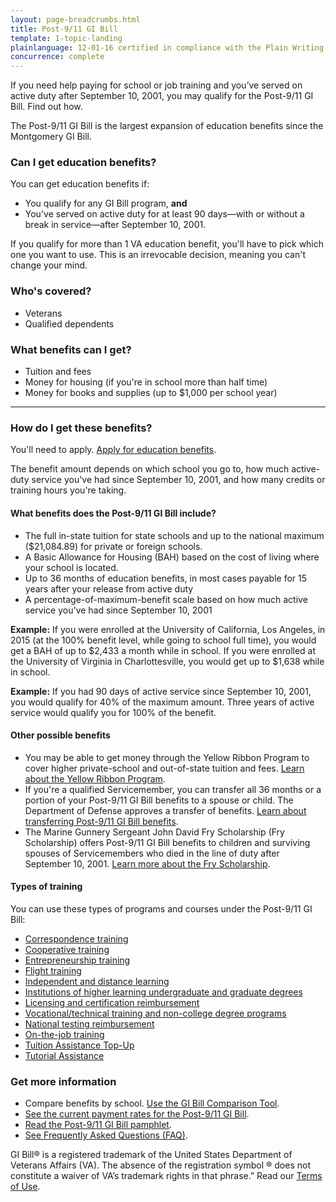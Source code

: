 ```yaml
---
layout: page-breadcrumbs.html
title: Post-9/11 GI Bill
template: 1-topic-landing
plainlanguage: 12-01-16 certified in compliance with the Plain Writing Act
concurrence: complete
---
```



If you need help paying for school or job training and you’ve served on active duty after September 10, 2001, you may qualify for the Post-9/11 GI Bill. Find out how. 

The Post-9/11 GI Bill is the largest expansion of education benefits since the Montgomery GI Bill.

<div class="call-out usa-content" markdown="1">

### Can I get education benefits?

You can get education benefits if: 
- You qualify for any GI Bill program, **and** 
- You've served on active duty for at least 90 days—with or without a break in service—after September 10, 2001.

If you qualify for more than 1 VA education benefit, you'll have to pick which one you want to use. This is an irrevocable decision, meaning you can't change your mind. 

### Who's covered?

- Veterans
- Qualified dependents

</div>

### What benefits can I get? 

- Tuition and fees
- Money for housing (if you're in school more than half time)
- Money for books and supplies (up to $1,000 per school year)

-------

### How do I get these benefits?

You'll need to apply. [Apply for education benefits](/education/apply-for-education-benefits/). 

The benefit amount depends on which school you go to, how much active-duty service you've had since September 10, 2001, and how many credits or training hours you're taking.

#### What benefits does the Post-9/11 GI Bill include? 

- The full in-state tuition for state schools and up to the national maximum ($21,084.89) for private or foreign schools.
- A Basic Allowance for Housing (BAH) based on the cost of living where your school is located.
- Up to 36 months of education benefits, in most cases payable for 15 years after your release from active duty
- A percentage-of-maximum-benefit scale based on how much active service you've had since September 10, 2001

**Example:** If you were enrolled at the University of California, Los Angeles, in 2015 (at the 100% benefit level, while going to school full time), you would get a BAH of up to $2,433 a month while in school. If you were enrolled at the University of Virginia in Charlottesville, you would get up to $1,638 while in school.

**Example:** If you had 90 days of active service since September 10, 2001, you would qualify for 40% of the maximum amount. Three years of active service would qualify you for 100% of the benefit.

#### Other possible benefits

- You may be able to get money through the Yellow Ribbon Program to cover higher private-school and out-of-state tuition and fees. [Learn about the Yellow Ribbon Program](/education/gi-bill/yellow-ribbon/).
- If you're a qualified Servicemember, you can transfer all 36 months or a portion of your Post-9/11 GI Bill benefits to a spouse or child. The Department of Defense approves a transfer of benefits. [Learn about transferring Post-9/11 GI Bill benefits](/education/gi-bill/transfer/).
- The Marine Gunnery Sergeant John David Fry Scholarship (Fry Scholarship) offers Post-9/11 GI Bill benefits to children and surviving spouses of Servicemembers who died in the line of duty after September 10, 2001. [Learn more about the Fry Scholarship](/education/gi-bill/survivors-dependent-assistance/fry-scholarship/).


#### Types of training

You can use these types of programs and courses under the Post-9/11 GI Bill:

- [Correspondence training](/education/work-learn/non-traditional/correspondence-training/)
- [Cooperative training](/education/work-learn/co-op-training/)
- [Entrepreneurship training](/education/advanced-training-and-certifications/entrepreneurship-training/)
- [Flight training](/education/advanced-training-and-certifications/flight-training/)
- [Independent and distance learning](/education/work-learn/non-traditional/independent-distance-learning/)
- [Institutions of higher learning undergraduate and graduate degrees](/education/gi-bill/higher-learning/)
- [Licensing and certification reimbursement](/education/advanced-training-and-certifications/licensing-certification/)
- [Vocational/technical training and non-college degree programs](/education/work-learn/non-college-degree-program/)
- [National testing reimbursement](/education/advanced-training-and-certifications/national-testing-program/)
- [On-the-job training](/education/work-learn/job-and-apprenticeship/)
- [Tuition Assistance Top-Up](/education/gi-bill/tuition-assistance/)
- [Tutorial Assistance](/education/gi-bill/tutorial-assistance/)


### Get more information
- Compare benefits by school. [Use the GI Bill Comparison Tool](/gi-bill-comparison-tool/). 
- [See the current payment rates for the Post-9/11 GI Bill](/education/rates/).
- [Read the Post-9/11 GI Bill pamphlet](http://www.benefits.va.gov/gibill/docs/pamphlets/ch33_pamphlet.pdf).
- [See Frequently Asked Questions (FAQ)](https://gibill.custhelp.com/app/answers/detail/a_id/523).


GI Bill&reg; is a registered trademark of the United States Department of Veterans Affairs (VA). The absence of the registration symbol &reg; does not constitute a waiver of VA’s trademark rights in that phrase.” Read our [Terms of Use](http://www.benefits.va.gov/GIBILL/Trademark_Terms_of_Use.asp).
